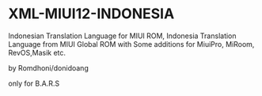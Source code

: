 # XML-MIUI12-INDONESIA

Indonesian Translation Language for MIUI ROM, Indonesia Translation Language from MIUI Global ROM with Some additions for MiuiPro, MiRoom, RevOS,Masik etc.

by Romdhoni/donidoang

only for B.A.R.S
